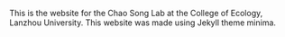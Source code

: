 This is the website for the Chao Song Lab at the College of Ecology, Lanzhou University. This website was made using Jekyll theme minima.
